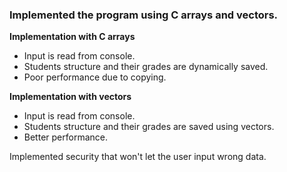 ### Implemented the program using C arrays and vectors.

**Implementation with C arrays**
- Input is read from console.
- Students structure and their grades are dynamically saved.
- Poor performance due to copying.

 **Implementation with vectors**
- Input is read from console.
- Students structure and their grades are saved using vectors.
- Better performance.

Implemented security that won't let the user input wrong data.
